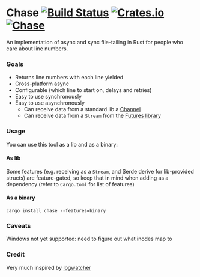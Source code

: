 # Chase [![Build Status](https://travis-ci.org/lloydmeta/chase-rs.svg?branch=master)](https://travis-ci.org/lloydmeta/chase-rs) [![Crates.io](https://img.shields.io/crates/v/chase.svg)](https://crates.io/crates/chase) [![Chase](https://docs.rs/chase/badge.svg)](https://docs.rs/chase)

An implementation of async and sync file-tailing in Rust for people who care about line numbers.

### Goals

- Returns line numbers with each line yielded
- Cross-platform async 
- Configurable (which line to start on, delays and retries)
- Easy to use synchronously
- Easy to use asynchronously
  - Can receive data from a standard lib a [Channel](https://doc.rust-lang.org/std/sync/mpsc/fn.channel.html)
  - Can receive data from a `Stream` from the [Futures library](https://github.com/alexcrichton/futures-rs)
  
### Usage

You can use this tool as a lib and as a binary:

#### As lib

Some features (e.g. receiving as a `Stream`, and Serde derive for lib-provided structs) are feature-gated, so
keep that in mind when adding as a dependency (refer to `Cargo.toml` for list of features)

#### As a binary

`cargo install chase --features=binary`
  
### Caveats

Windows not yet supported: need to figure out what inodes map to

### Credit

Very much inspired by [logwatcher](https://github.com/aravindavk/logwatcher/)